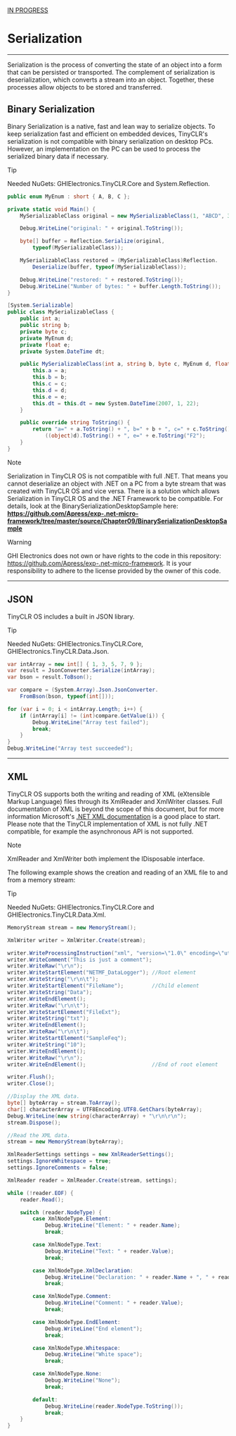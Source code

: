 [IN PROGRESS](error.md) 
# Serialization
---
Serialization is the process of converting the state of an object into a form that can be persisted or transported. The complement of serialization is deserialization, which converts a stream into an object. Together, these processes allow objects to be stored and transferred.

## Binary Serialization
Binary Serialization is a native, fast and lean way to serialize objects. To keep serialization fast and efficient on embedded devices, TinyCLR's serialization is not compatible with binary serialization on desktop PCs. However, an implementation on the PC can be used to process the serialized binary data if necessary.

> [!TIP]
> Needed NuGets: GHIElectronics.TinyCLR.Core and System.Reflection.

```cs
public enum MyEnum : short { A, B, C };

private static void Main() {
    MySerializableClass original = new MySerializableClass(1, "ABCD", 3, MyEnum.B, 0.1f);

    Debug.WriteLine("original: " + original.ToString());

    byte[] buffer = Reflection.Serialize(original,
        typeof(MySerializableClass));

    MySerializableClass restored = (MySerializableClass)Reflection.
        Deserialize(buffer, typeof(MySerializableClass));

    Debug.WriteLine("restored: " + restored.ToString());
    Debug.WriteLine("Number of bytes: " + buffer.Length.ToString());
}

[System.Serializable]
public class MySerializableClass {
    public int a;
    public string b;
    private byte c;
    private MyEnum d;
    private float e;
    private System.DateTime dt;

    public MySerializableClass(int a, string b, byte c, MyEnum d, float e) {
        this.a = a;
        this.b = b;
        this.c = c;
        this.d = d;
        this.e = e;
        this.dt = this.dt = new System.DateTime(2007, 1, 22);
    }

    public override string ToString() {
        return "a=" + a.ToString() + ", b=" + b + ", c=" + c.ToString() + ", d=" +
            ((object)d).ToString() + ", e=" + e.ToString("F2");
    }
}
```

> [!NOTE]
> Serialization in TinyCLR OS is not compatible with full .NET. That means you cannot deserialize an object with .NET on a PC from a byte stream that was created with TinyCLR OS and vice versa. There is a solution which allows Serialization in TinyCLR OS and the .NET Framework to be compatible. For details, look at the BinarySerializationDesktopSample here: **https://github.com/Apress/exp-.net-micro-framework/tree/master/source/Chapter09/BinarySerializationDesktopSample**

>[!WARNING]
> GHI Electronics does not own or have rights to the code in this repository: https://github.com/Apress/exp-.net-micro-framework. It is your responsibility to adhere to the license provided by the owner of this code.

---

## JSON

TinyCLR OS includes a built in JSON library.

> [!TIP]
> Needed NuGets: GHIElectronics.TinyCLR.Core, GHIElectronics.TinyCLR.Data.Json.

```cs
var intArray = new int[] { 1, 3, 5, 7, 9 };
var result = JsonConverter.Serialize(intArray);
var bson = result.ToBson();

var compare = (System.Array).Json.JsonConverter.
    FromBson(bson, typeof(int[]));

for (var i = 0; i < intArray.Length; i++) {
    if (intArray[i] != (int)compare.GetValue(i)) {
        Debug.WriteLine("Array test failed");
        break;
    }
}
Debug.WriteLine("Array test succeeded");
```

---

## XML
TinyCLR OS supports both the writing and reading of XML (eXtensible Markup Language) files through its XmlReader and XmlWriter classes. Full documentation of XML is beyond the scope of this document, but for more information Microsoft's [.NET XML documentation](https://docs.microsoft.com/en-us/dotnet/api/system.xml.xmldocument?view=netcore-3.1) is a good place to start. Please note that the TinyCLR implementation of XML is not fully .NET compatible, for example the asynchronous API is not supported.


> [!Note]
> XmlReader and XmlWriter both implement the IDisposable interface.

The following example shows the creation and reading of an XML file to and from a memory stream:
> [!TIP]
> Needed NuGets: GHIElectronics.TinyCLR.Core and GHIElectronics.TinyCLR.Data.Xml.

```cs
MemoryStream stream = new MemoryStream();

XmlWriter writer = XmlWriter.Create(stream);

writer.WriteProcessingInstruction("xml", "version=\"1.0\" encoding=\"utf-8\"");
writer.WriteComment("This is just a comment");
writer.WriteRaw("\r\n");
writer.WriteStartElement("NETMF_DataLogger"); //Root element
writer.WriteString("\r\n\t");
writer.WriteStartElement("FileName");         //Child element
writer.WriteString("Data");
writer.WriteEndElement();
writer.WriteRaw("\r\n\t");
writer.WriteStartElement("FileExt");
writer.WriteString("txt");
writer.WriteEndElement();
writer.WriteRaw("\r\n\t");
writer.WriteStartElement("SampleFeq");
writer.WriteString("10");
writer.WriteEndElement();
writer.WriteRaw("\r\n");
writer.WriteEndElement();                     //End of root element

writer.Flush();
writer.Close();

//Display the XML data.
byte[] byteArray = stream.ToArray();
char[] characterArray = UTF8Encoding.UTF8.GetChars(byteArray);
Debug.WriteLine(new string(characterArray) + "\r\n\r\n");
stream.Dispose();

//Read the XML data.
stream = new MemoryStream(byteArray);

XmlReaderSettings settings = new XmlReaderSettings();
settings.IgnoreWhitespace = true;
settings.IgnoreComments = false;

XmlReader reader = XmlReader.Create(stream, settings);

while (!reader.EOF) {
    reader.Read();

    switch (reader.NodeType) {
        case XmlNodeType.Element:
            Debug.WriteLine("Element: " + reader.Name);
            break;

        case XmlNodeType.Text:
            Debug.WriteLine("Text: " + reader.Value);
            break;

        case XmlNodeType.XmlDeclaration:
            Debug.WriteLine("Declaration: " + reader.Name + ", " + reader.Value);
            break;

        case XmlNodeType.Comment:
            Debug.WriteLine("Comment: " + reader.Value);
            break;

        case XmlNodeType.EndElement:
            Debug.WriteLine("End element");
            break;

        case XmlNodeType.Whitespace:
            Debug.WriteLine("White space");
            break;

        case XmlNodeType.None:
            Debug.WriteLine("None");
            break;

        default:
            Debug.WriteLine(reader.NodeType.ToString());
            break;
    }
}
```


